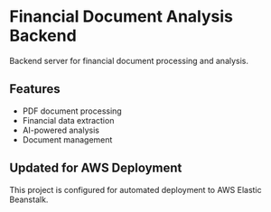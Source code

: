 # Financial Document Analysis Backend

Backend server for financial document processing and analysis.

## Features
- PDF document processing
- Financial data extraction
- AI-powered analysis
- Document management

## Updated for AWS Deployment
This project is configured for automated deployment to AWS Elastic Beanstalk.
